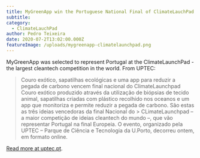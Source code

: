 ```yaml
---
title: MyGreenApp win the Portuguese National Final of ClimateLauchPad 2020
subtitle: 
category:
  - ClimateLauchPad
author: Pedro Teixeira
date: 2020-07-2T13:02:00.000Z
featureImage: /uploads/mygreenapp-climatelaunchpad.png
---
```

MyGreenApp was selected to represent Portugal at the ClimateLaunchPad - the largest cleantech competition in the world. From UPTEC:
> Couro exótico, sapatilhas ecológicas e uma app para reduzir a pegada de carbono vencem final nacional do ClimateLaunchpad
> Couro exótico produzido através da utilização de biópsias de tecido animal, sapatilhas criadas com plástico recolhido nos oceanos e um app que monitoriza e permite reduzir a pegada de carbono. São estas as três ideias vencedoras da final Nacional do > CLimateLaunchpad –  a maior competição de ideias cleantech do mundo –, que vão representar Portugal na final Europeia. 
> O evento, organizado pela UPTEC – Parque de Ciência e Tecnologia da U.Porto, decorreu ontem, em formato online.

[Read more at uptec.pt](https://uptec.up.pt/couro-exotico-sapatilhas-ecologicas-e-uma-app-para-reduzir-a-pegada-de-carbono-vencem-final-nacional-do-climatelaunchpad/).
